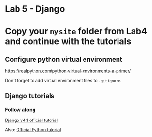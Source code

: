 # Lab 5 - Django

# Copy your `mysite` folder from Lab4 and continue with the tutorials

## Configure python virtual environment 

https://realpython.com/python-virtual-environments-a-primer/

Don't forget to add virtual environment files to ` .gitignore `.

## Django tutorials

### Follow along

[Django v4.1 official tutorial](https://docs.djangoproject.com/en/4.2/intro/tutorial01/)

Also: [Official Python tutorial](https://docs.python.org/3/tutorial/index.html)

